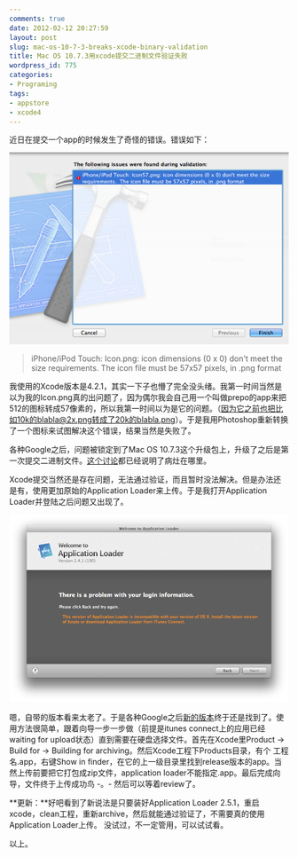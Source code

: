 ```yaml
---
comments: true
date: 2012-02-12 20:27:59
layout: post
slug: mac-os-10-7-3-breaks-xcode-binary-validation
title: Mac OS 10.7.3用xcode提交二进制文件验证失败
wordpress_id: 775
categories:
- Programing
tags:
- appstore
- xcode4
---
```


近日在提交一个app的时候发生了奇怪的错误。错误如下：




[![](/images/uploads/wp/icon-dimensions-dont-meet-the-size-requirements.png)](/mac-os-10-7-3-breaks-xcode-binary-validation/icon-dimensions-dont-meet-the-size-requirements/)




>

>
> iPhone/iPod Touch: Icon.png: icon dimensions (0 x 0) don't meet the size requirements. The icon file must be 57x57 pixels, in .png format
>
>





我使用的Xcode版本是4.2.1，其实一下子也懵了完全没头绪。我第一时间当然是以为我的Icon.png真的出问题了，因为偶尔我会自己用一个叫做prepo的app来把512的图标转成57像素的，所以我第一时间以为是它的问题。（因为它之前也把比如10k的blabla@2x.png转成了20k的blabla.png）。于是我用Photoshop重新转换了一个图标来试图解决这个错误，结果当然是失败了。




各种Google之后，问题被锁定到了Mac OS 10.7.3这个升级包上，升级了之后是第一次提交二进制文件。[这个讨论](https://devforums.apple.com/message/611733)都已经说明了病灶在哪里。




Xcode提交当然还是存在问题，无法通过验证，而且暂时没法解决。但是办法还是有，使用更加原始的Application Loader来上传。于是我打开Application Loader并登陆之后问题又出现了。




[![](/images/uploads/wp/Screen-Shot-2012-02-10-at-12.16.13-PM.png)](/mac-os-10-7-3-breaks-xcode-binary-validation/screen-shot-2012-02-10-at-12-16-13-pm/)




嗯，自带的版本看来太老了。于是各种Google之后[新的版本](https://itunesconnect.apple.com/apploader/ApplicationLoader_2.5.1.dmg)终于还是找到了。使用方法很简单，跟着向导一步一步做（前提是itunes connect上的应用已经waiting for upload状态）直到需要在硬盘选择文件。首先在Xcode里Product -> Build for -> Building for archiving。然后Xcode工程下Products目录，有个 工程名.app，右键Show in finder，在它的上一级目录里找到release版本的app。当然上传前要把它打包成zip文件，application loader不能指定.app。最后完成向导，文件终于上传成功鸟 -。- 然后可以等着review了。




**更新：**好吧看到了新说法是只要装好Application Loader 2.5.1，重启xcode，clean工程，重新archive，然后就能通过验证了，不需要真的使用Application Loader上传。 没试过，不一定管用，可以试试看。




以上。



